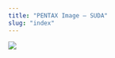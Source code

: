```yaml
---
title: "PENTAX Image – SUDA"
slug: "index"
---
```


[![](/wp-content/2011/12/15-300x225.jpg)](/wp-content/2011/12/15.jpg)